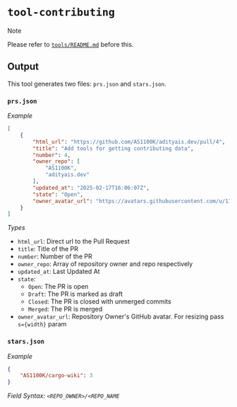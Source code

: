 # `tool-contributing`

> [!NOTE]
> Please refer to [`tools/README.md`](../README.md) before this.

## Output
This tool generates two files: `prs.json` and `stars.json`.

### `prs.json`

_Example_

```json
[
    {
        "html_url": "https://github.com/AS1100K/adityais.dev/pull/4",
        "title": "Add tools for getting contributing data",
        "number": 4,
        "owner_repo": [
            "AS1100K",
            "adityais.dev"
        ],
        "updated_at": "2025-02-17T16:06:07Z",
        "state": "Open",
        "owner_avatar_url": "https://avatars.githubusercontent.com/u/117935160?v=4"
    }
]
```

_Types_

- `html_url`: Direct url to the Pull Request
- `title`: Title of the PR
- `number`: Number of the PR
- `owner_repo`: Array of repository owner and repo respectively
- `updated_at`: Last Updated At
- `state`:
    - `Open`: The PR is open
    - `Draft`: The PR is marked as draft
    - `Closed`: The PR is closed with unmerged commits
    - `Merged`: The PR is merged
- `owner_avatar_url`: Repository Owner's GitHub avatar. For resizing pass `s={width}` param

### `stars.json`

_Example_

```json
{
    "AS1100K/cargo-wiki": 3
}
```

_Field Syntax: `<REPO_OWNER>/<REPO_NAME`_